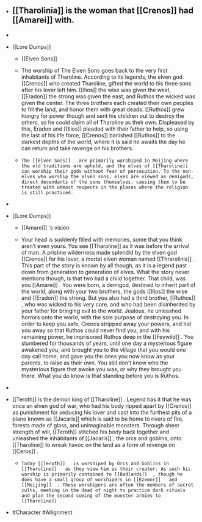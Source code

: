
 - [[Tharolinia]] is the woman that [[Crenos]] had [[Amarei]] with.
	 - 
 - 
 - [[Lore Dumps]] 

	 - [[Elven Sons]] 

	 - The worship of The Elven Sons goes back to the very first inhabitants of Tharoline. According to its legends, the elven god [[Crenos]]  who created Tharoline, gifted the world to his three sons after his lover left him. [[Ilios]]   the wise was given the west, [[Eradon]]  the strong was given the east, and Ruthos the wicked was given the center. The three brothers each created their own peoples to fill the land, and honor them with great deads. [[Ruthos]]  grew hungry for power though and sent his children out to destroy the others, so he could claim all of Tharoline as their own. Displeased by this, Eradon and [[Ilios]]  pleaded with their father to help, so using the last of his life force, [[Crenos]]  banished [[Ruthos]]  to the darkest depths of the world, where it is said he awaits the day he can return and take revenge on his brothers.

	 -     The [[Elven Sons]]   are primarily worshiped in Meijing where the old traditions are upheld, and the elves of [[Tharoline]]  can worship their gods without fear of persecution. To the non-elves who worship the elven sons, elves are viewed as demigods, direct decendants of the sons themselves, causing them to be treated with utmost respects in the places where the religion is still practiced.
 - 
 - [[Lore Dumps]] 

	 - [[Amarei]]  's vision

	 - Your head is suddenly filled with memories, some that you think aren’t even yours. You see [[Tharoline]]   as it was before the arrival of man. A pristine wilderness made splendid by the elven god [[Crenos]]   for his lover, a mortal elven woman named [[Thrarolinia]]  . This part of the story is known by all though, as it is a legend past down from generation to generation of elves. What the story never mentions though, is that two had a child together. That child, was you [[Amarei]]  . You were born, a demigod, destined to inherit part of the world, along with your two brothers, the gods [[Ilios]]   the wise and [[Eradon]]   the strong. But you also had a third brother, [[Ruthos]]  , who was wicked to his very core, and who had been disinherited by your father for bringing evil to the world. Jealous, he unleashed horrors onto the world, with the sole purpose of destroying you. In order to keep you safe, Crenos stripped away your powers, and hid you away so that Ruthos could never find you, and with his remaining power, he imprisoned Ruthos deep in the [[Feywild]]  . You slumbered for thousands of years, until one day a mysterious figure awakened you, and brought you to the village that you would one day call home, and gave you the ones you now know as your parents, to raise as their own. You still don’t know who the mysterious figure that awoke you was, or why they brought you there. What you do know is that standing before you is Ruthos.
 - 
 - [[Teroth]]   is the demon king of [[Tharoline]]  . Legend has it that he was once an elven god of war, who had his body ripped apart by [[Crenos]]   as punishment for seducing his lover and cast into the furthest pits of a plane known as [[Jacaris]]   which is said to be home to rivers of fire, forests made of glass, and unimaginable monsters. Through sheer strength of will, [[Teroth]]   stitched his body back together and unleashed the inhabitants of [[Jacaris]]  , the orcs and goblins, onto [[Tharoline]]   to wreak havoc on the land as a form of revenge on [[Ceros]]  .

	 -     Today [[Teroth]]   is worshiped by Orcs and Goblins in [[Tharoline]]   as they view him as their creator. As such his worship is primarily contained to [[Badlands]]  , though he does have a small group of worshipers in [[Ezemor]]   and [[Meijing]]  . These worshipers are often the members of secret cults, meeting in the dead of night to practice dark rituals and plan the second coming of the monster armies to [[Tharoline]]  .
 - #Character #Allignment
